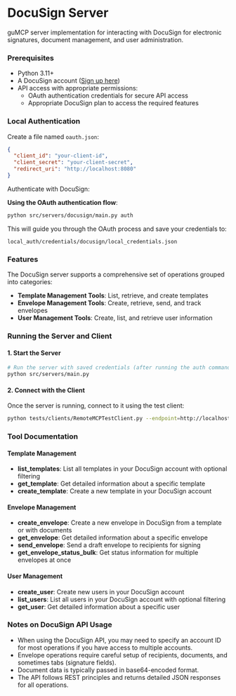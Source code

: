# DocuSign Server

guMCP server implementation for interacting with DocuSign for electronic signatures, document management, and user administration.

### Prerequisites

- Python 3.11+
- A DocuSign account ([Sign up here](https://www.docusign.com/))
- API access with appropriate permissions:
  - OAuth authentication credentials for secure API access
  - Appropriate DocuSign plan to access the required features

### Local Authentication

Create a file named `oauth.json`:

```json
{
  "client_id": "your-client-id",
  "client_secret": "your-client-secret",
  "redirect_uri": "http://localhost:8080"
}
```

Authenticate with DocuSign:

**Using the OAuth authentication flow**:
   ```bash
   python src/servers/docusign/main.py auth
   ```
   This will guide you through the OAuth process and save your credentials to:
   ```
   local_auth/credentials/docusign/local_credentials.json
   ```

### Features

The DocuSign server supports a comprehensive set of operations grouped into categories:

- **Template Management Tools**: List, retrieve, and create templates
- **Envelope Management Tools**: Create, retrieve, send, and track envelopes
- **User Management Tools**: Create, list, and retrieve user information

### Running the Server and Client

#### 1. Start the Server

```bash
# Run the server with saved credentials (after running the auth command)
python src/servers/main.py
```

#### 2. Connect with the Client

Once the server is running, connect to it using the test client:

```bash
python tests/clients/RemoteMCPTestClient.py --endpoint=http://localhost:8000/docusign/local
```

### Tool Documentation

#### Template Management

- **list_templates**: List all templates in your DocuSign account with optional filtering
- **get_template**: Get detailed information about a specific template
- **create_template**: Create a new template in your DocuSign account

#### Envelope Management

- **create_envelope**: Create a new envelope in DocuSign from a template or with documents
- **get_envelope**: Get detailed information about a specific envelope
- **send_envelope**: Send a draft envelope to recipients for signing
- **get_envelope_status_bulk**: Get status information for multiple envelopes at once

#### User Management

- **create_user**: Create new users in your DocuSign account
- **list_users**: List all users in your DocuSign account with optional filtering
- **get_user**: Get detailed information about a specific user

### Notes on DocuSign API Usage

- When using the DocuSign API, you may need to specify an account ID for most operations if you have access to multiple accounts.
- Envelope operations require careful setup of recipients, documents, and sometimes tabs (signature fields).
- Document data is typically passed in base64-encoded format.
- The API follows REST principles and returns detailed JSON responses for all operations.